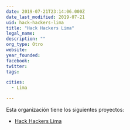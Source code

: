 ```yaml
---
date: 2019-07-21T23:14:06.000Z
date_last_modified: 2019-07-21
uid: hack-hackers-lima
title: "Hack Hackers Lima"
legal_name: 
description: ""
org_type: Otro
website: 
year_founded: 
facebook: 
twitter: 
tags:

cities: 
  - Lima

---
```


Esta organización tiene los siguientes proyectos:

- [Hack Hackers Lima](/proyectos/hack-hackers-lima)
